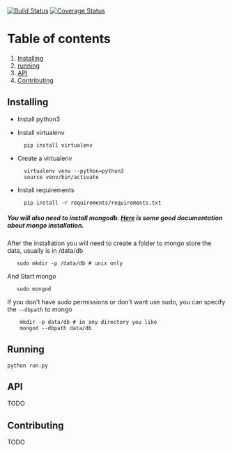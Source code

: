 [![Build Status](https://travis-ci.org/IuryAlves/code-challenge.svg?branch=master)](https://travis-ci.org/IuryAlves/code-challenge)
[![Coverage Status](https://coveralls.io/repos/github/IuryAlves/code-challenge/badge.svg?branch=master)](https://coveralls.io/github/IuryAlves/code-challenge?branch=master)

# Table of contents
1. [Installing](#installing)
2. [running](#running)
3. [API](#api)
4. [Contributing](#contributing)



## Installing <a name="installing"></a>

* Install python3
* Install virtualenv

        pip install virtualenv

* Create a virtualenv

        virtualenv venv --python=python3
        source venv/bin/activate

* Install requirements

        pip install -r requirements/requirements.txt

##### You will also need to install mongodb. [Here](https://docs.mongodb.org/manual/installation/) is some good documentation about mongo installation.

After the installation you will need to create a folder to mongo store the data, usually is in /data/db

       sudo mkdir -p /data/db # unix only

And Start mongo

       sudo mongod

If you don't have sudo permissions or don't want use sudo, you can specify the ```--dbpath``` to mongo

        mkdir -p data/db # in any directory you like
        mongod --dbpath data/db


## Running <a name="running"></a>

    python run.py

## API <a name="api"></a>

TODO

## Contributing <a name='contributing'></a>

TODO